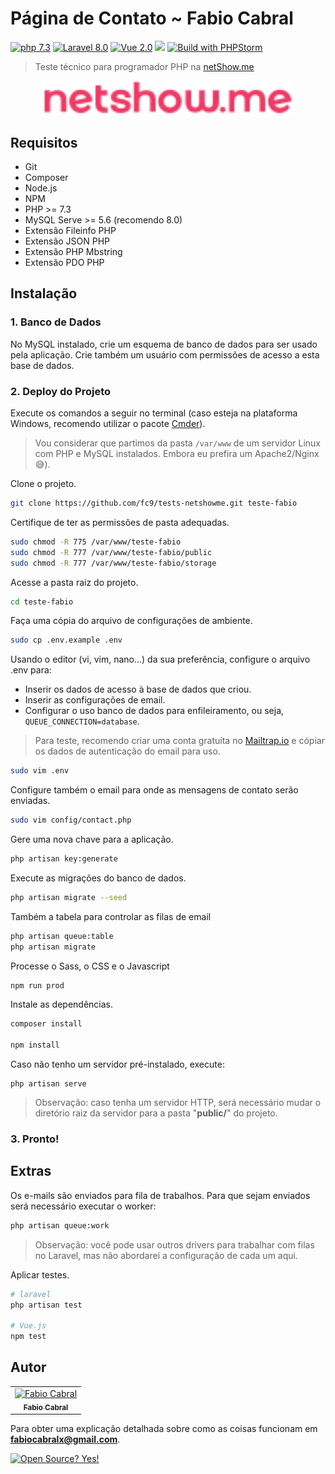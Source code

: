 # Página de Contato ~ Fabio Cabral
[![php 7.3](https://img.shields.io/badge/PHP-7.3-blueviolet.svg)](https://shields.io/)
[![Laravel 8.0](https://img.shields.io/badge/Laravel-8.0-red.svg)](https://shields.io/)
[![Vue 2.0](https://img.shields.io/badge/Vue.js-2.0-green.svg)](https://shields.io/)
![](https://github.com/spatie/laravel-permission/workflows/Run%20Tests/badge.svg?branch=master)
[![Build with PHPStorm](https://img.shields.io/badge/Build_in-PHPStorm-blue.svg)](https://shields.io/)

> Teste técnico para programador PHP na [netShow.me](https://netshow.me/)

<p align="center"><a href="https://netshow.me/" target="_blank"><img src="./public/images/logo.svg" width="400" alt="netShow.me"></a></p> 

## Requisitos

* Git
* Composer
* Node.js
* NPM
* PHP >= 7.3
* MySQL Serve >= 5.6 (recomendo 8.0)
* Extensão Fileinfo PHP
* Extensão JSON PHP
* Extensão PHP Mbstring
* Extensão PDO PHP

## Instalação

### 1. Banco de Dados

No MySQL instalado, crie um esquema de banco de dados para ser usado pela aplicação. Crie também um usuário com permissões de acesso a esta base de dados.

### 2. Deploy do Projeto

Execute os comandos a seguir no terminal (caso esteja na plataforma Windows, recomendo utilizar o pacote [Cmder](https://cmder.net/)).

> Vou considerar que partimos da pasta ```/var/www``` de um servidor Linux com PHP e MySQL instalados. Embora eu prefira um Apache2/Nginx :sweat_smile:).

Clone o projeto.

```bash 
git clone https://github.com/fc9/tests-netshowme.git teste-fabio
```

Certifique de ter as permissões de pasta adequadas.

```bash
sudo chmod -R 775 /var/www/teste-fabio
sudo chmod -R 777 /var/www/teste-fabio/public
sudo chmod -R 777 /var/www/teste-fabio/storage
```

Acesse a pasta raiz do projeto.

```bash
cd teste-fabio
```

Faça uma cópia do arquivo de configurações de ambiente.

```bash 
sudo cp .env.example .env
```

Usando o editor (vi, vim, nano...) da sua preferência, configure o arquivo .env para:

* Inserir os dados de acesso à base de dados que criou.
* Inserir as configurações de email.
* Configurar o uso banco de dados para enfileiramento, ou seja, ```QUEUE_CONNECTION=database```. 

> Para teste, recomendo criar uma conta gratuíta no [Mailtrap.io](http://mailtrap.io/) e cópiar os dados de autenticação do email para uso.

```bash
sudo vim .env
```

Configure também o email para onde as mensagens de contato serão enviadas.

```bash
sudo vim config/contact.php
```

Gere uma nova chave para a aplicação.

```bash
php artisan key:generate
```

Execute as migrações do banco de dados.

```bash
php artisan migrate --seed
```

Também a tabela para controlar as filas de email
 
```bash
php artisan queue:table
php artisan migrate
```

Processe o Sass, o CSS e o Javascript

```bash
npm run prod
```

Instale as dependências.

```bash
composer install

npm install
```

Caso não tenho um servidor pré-instalado, execute: 
```
php artisan serve
```

> Observação: caso tenha um servidor HTTP, será necessário mudar o diretório raiz da servidor para a pasta "**public/**" do projeto.

### 3. Pronto!

## Extras

Os e-mails são enviados para fila de trabalhos. Para que sejam enviados será necessário executar o worker:

```bash
php artisan queue:work
``` 
> Observação: você pode usar outros drivers para trabalhar com filas no Laravel, mas não abordarei a configuração de cada um aqui.

Aplicar testes.

``` bash
# laravel
php artisan test

# Vue.js
npm test
```

## Autor

<table>
  <tr>
    <td align="center">
      <a href="https://github.com/fc9">
        <img src="https://avatars1.githubusercontent.com/u/312719?s=460&u=4dadbe34a7d0b0c527253918e83d28c32a5165e2&v=4" width="120px;" alt="Fabio Cabral"/>
        <br />
        <sub><b>Fabio Cabral</b></sub>
      </a>
    </td>
  </tr>
</table>

Para obter uma explicação detalhada sobre como as coisas funcionam em **fabiocabralx@gmail.com**.

[![Open Source? Yes!](https://badgen.net/badge/Open%20Source%20%3F/Yes%21/blue?icon=github)](https://github.com/Naereen/badges/)
